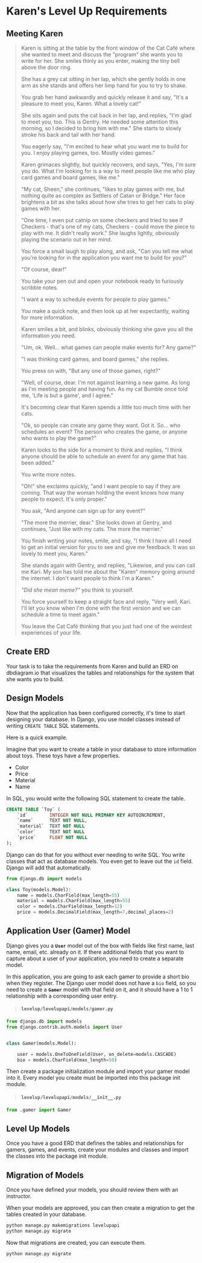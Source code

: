 # Karen's Level Up Requirements

## Meeting Karen

> Karen is sitting at the table by the front window of the Cat Café where she wanted to meet and discuss the "program" she wants you to write for her. She smiles thinly as you enter, making the tiny bell above the door ring.
>
> She has a grey cat sitting in her lap, which she gently holds in one arm as she stands and offers her limp hand for you to try to shake.
>
> You grab her hand awkwardly and quickly release it and say, "It's a pleasure to meet you, Karen. What a lovely cat!"
>
> She sits again and puts the cat back in her lap, and replies, "I'm glad to meet you, too. This is Gentry. He needed some attention this morning, so I decided to bring him with me." She starts to slowly stroke his back and tail with her hand.
>
> You eagerly say, "I'm excited to hear what you want me to build for you. I enjoy playing games, too. Mostly video games."
>
> Karen grimaces slightly, but quickly recovers, and says, "Yes, I'm sure you do. What I'm looking for is a way to meet people like me who play card games and board games, like me."
>
> "My cat, Sheen," she continues, "likes to play games with me, but nothing quite as complex as Settlers of Catan or Bridge." Her face brightens a bit as she talks about how she tries to get her cats to play games with her.
>
> "One time, I even put catnip on some checkers and tried to see if Checkers - that's one of my cats, Checkers - could move the piece to play with me. It didn't really work." She laughs lightly, obviously playing the scenario out in her mind.
>
> You force a small laugh to play along, and ask, "Can you tell me what you're looking for in the application you want me to build for you?"
>
> "Of course, dear!"
>
> You take your pen out and open your notebook ready to furiously scribble notes.
>
> "I want a way to schedule events for people to play games."
>
> You make a quick note, and then look up at her expectantly, waiting for more information.
>
> Karen smiles a bit, and blinks, obviously thinking she gave you all the information you need.
>
> "Um, ok. Well... what games can people make events for? Any game?"
>
> "I was thinking card games, and board games," she replies.
>
> You press on with, "But any one of those games, right?"
>
> "Well, of course, dear. I'm not against learning a new game. As long as I'm meeting people and having fun. As my cat Bumble once told me, 'Life is but a game', and I agree."
>
> It's becoming clear that Karen spends a little too much time with her cats.
>
> "Ok, so people can create any game they want. Got it. So... who schedules an event? The person who creates the game, or anyone who wants to play the game?"
>
> Karen looks to the side for a moment to think and replies, "I think anyone should be able to schedule an event for any game that has been added."
>
> You write more notes.
>
> "Oh!" she exclaims quickly, "and I want people to say if they are coming. That way the woman holding the event knows how many people to expect. It's only proper."
>
> You ask, "And anyone can sign up for any event?"
>
> "The more the merrier, dear." She looks down at Gentry, and continues, "Just like with my cats. The more the merrier."
>
> You finish writing your notes, smile, and say, "I think I have all I need to get an initial version for you to see and give me feedback. It was so lovely to meet you, Karen."
>
> She stands again with Gentry, and replies, "Likewise, and you can call me Kari. My son has told me about the "Karen" memory going around the internet. I don't want people to think I'm a Karen."
>
> _"Did she mean meme?"_ you think to yourself.
>
> You force yourself to keep a straight face and reply, "Very well, Kari. I'll let you know when I'm done with the first version and we can schedule a time to meet again."
>
> You leave the Cat Café thinking that you just had one of the weirdest experiences of your life.


## Create ERD

Your task is to take the requirements from Karen and build an ERD on dbdiagram.io that visualizes the tables and relationships for the system that she wants you to build.

## Design Models

Now that the application has been configured correctly, it's time to start designing your database. In Django, you use model classes instead of writing `CREATE TABLE` SQL statements.

Here is a quick example.

Imagine that you want to create a table in your database to store information about toys. These toys have a few properties.

* Color
* Price
* Material
* Name

In SQL, you would write the following SQL statement to create the table.

```sql
CREATE TABLE `Toy` (
	`id`	    INTEGER NOT NULL PRIMARY KEY AUTOINCREMENT,
	`name`	    TEXT NOT NULL,
	`material`	TEXT NOT NULL
	`color` 	TEXT NOT NULL
	`price` 	FLOAT NOT NULL
);
```

Django can do that for you without ever needing to write SQL. You write classes that act as database models. You even get to leave out the `id` field. Django will add that automatically.

```py
from django.db import models

class Toy(models.Model):
    name = models.CharField(max_length=55)
    material = models.CharField(max_length=55)
    color = models.CharField(max_length=12)
    price = models.DecimalField(max_length=7,decimal_places=2)
```

## Application User (Gamer) Model

Django gives you a **`User`** model out of the box with fields like first name, last name, email, etc. already on it. If there additional fields that you want to capture about a user of your application, you need to create a separate model.

In this application, you are going to ask each gamer to provide a short bio when they register. The Django user model does not have a `bio` field, so you need to create a **`Gamer`** model with that field on it, and it should have a 1 to 1 relationship with a corresponding user entry.

> #### `levelup/levelupapi/models/gamer.py`

```py
from django.db import models
from django.contrib.auth.models import User


class Gamer(models.Model):

    user = models.OneToOneField(User, on_delete=models.CASCADE)
    bio = models.CharField(max_length=50)
```

Then create a package initialization module and import your gamer model into it. Every model you create must be imported into this package init module.

> #### `levelup/levelupapi/models/__init__.py`

```py
from .gamer import Gamer
```

## Level Up Models

Once you have a good ERD that defines the tables and relationships for gamers, games, and events, create your modules and classes and import the classes into the package init module.

## Migration of Models

Once you have defined your models, you should review them with an instructor.

When your models are approved, you can then create a migration to get the tables created in your database.

```sh
python manage.py makemigrations levelupapi
python manage.py migrate
```

Now that migrations are created, you can execute them.

```sh
python manage.py migrate
```